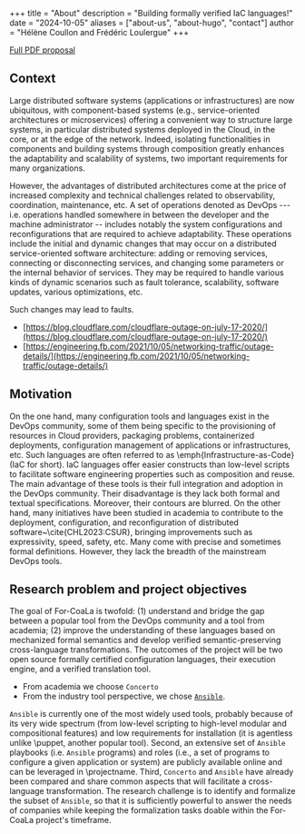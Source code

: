 +++
title = "About"
description = "Building formally verified IaC languages!"
date = "2024-10-05"
aliases = ["about-us", "about-hugo", "contact"]
author = "Hélène Coullon and Frédéric Loulergue"
+++

[Full PDF proposal](../ANR_For_CoaLa_Phase_2.pdf)

## Context 

Large distributed software systems (applications or infrastructures) are now ubiquitous, with component-based systems (e.g., service-oriented architectures or microservices) offering a convenient way to structure large systems, in particular distributed systems deployed in the Cloud, in the core, or at the edge of the network. Indeed, isolating functionalities in components and building systems through composition greatly enhances the adaptability and scalability of systems, two important requirements for many organizations.

However, the advantages of distributed architectures come at the price of increased complexity and technical challenges related to observability, coordination, maintenance, etc. A set of operations denoted as DevOps --- i.e. operations handled somewhere in between the developer and the machine administrator -- includes notably the system configurations and reconfigurations that are required to achieve adaptability. These operations include the initial and dynamic changes that may occur on a distributed service-oriented software architecture: adding or removing services, connecting or disconnecting services, and changing some parameters or the internal behavior of services. They may be required to handle various kinds of dynamic scenarios such as fault tolerance, scalability, software updates, various optimizations, etc.

Such changes may lead to faults. 

- [https://blog.cloudflare.com/cloudflare-outage-on-july-17-2020/](https://blog.cloudflare.com/cloudflare-outage-on-july-17-2020/)
- [https://engineering.fb.com/2021/10/05/networking-traffic/outage-details/](https://engineering.fb.com/2021/10/05/networking-traffic/outage-details/)


## Motivation

On the one hand, many configuration tools and languages exist in the DevOps community, some of them being specific to the provisioning of resources in Cloud providers, packaging problems, containerized deployments, configuration management of applications or infrastructures, etc. Such languages are often referred to as \emph{Infrastructure-as-Code} (IaC for short). IaC languages offer easier constructs than low-level scripts to facilitate software engineering properties such as composition and reuse. The main advantage of these tools is their full integration and adoption in the DevOps community. Their disadvantage is they lack both formal and textual specifications. Moreover, their contours are blurred. On the other hand, many initiatives have been studied in academia to contribute to the deployment, configuration, and reconfiguration of distributed software~\cite{CHL2023:CSUR}, bringing improvements such as expressivity, speed, safety, etc. Many come with precise and sometimes formal definitions. However, they lack the breadth of the mainstream DevOps tools. 

## Research problem and project objectives

The goal of For-CoaLa is twofold: (1) understand and bridge the gap between a popular tool from the DevOps community and a tool from academia; (2) improve the understanding of these languages based on mechanized formal semantics and develop verified semantic-preserving cross-language transformations. The outcomes of the project will be two open source formally certified configuration languages, their execution engine, and a verified translation tool.

- From academia we choose `Concerto`
- From the industry tool perspective, we chose [`Ansible`](https://www.ansible.com). 

`Ansible` is currently one of the most widely used tools, probably because of its very wide spectrum (from low-level scripting to high-level modular and compositional features) and low requirements for installation (it is agentless unlike \puppet, another popular tool). Second, an extensive set of `Ansible` playbooks (i.e. `Ansible` programs) and roles (i.e., a set of programs to configure a given application or system) are publicly available online and can be leveraged in \projectname. Third, `Concerto` and `Ansible` have already been compared and share common aspects that will facilitate a cross-language transformation. The research challenge is to identify and formalize the subset of `Ansible`, so that it is sufficiently powerful to answer the needs of companies while keeping the formalization tasks doable within the For-CoaLa project's timeframe. 
